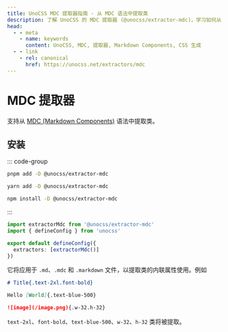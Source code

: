 ```yaml
---
title: UnoCSS MDC 提取器指南 - 从 MDC 语法中提取类
description: 了解 UnoCSS 的 MDC 提取器 (@unocss/extractor-mdc)，学习如何从 MDC 语法中提取类，提升开发效率。
head:
  - - meta
    - name: keywords
      content: UnoCSS, MDC, 提取器, Markdown Components, CSS 生成
  - - link
    - rel: canonical
      href: https://unocss.net/extractors/mdc      
---
```


# MDC 提取器

支持从 [MDC (Markdown Components)](https://content.nuxtjs.org/guide/writing/mdc) 语法中提取类。

## 安装

::: code-group

```bash [pnpm]
pnpm add -D @unocss/extractor-mdc
```

```bash [yarn]
yarn add -D @unocss/extractor-mdc
```

```bash [npm]
npm install -D @unocss/extractor-mdc
```

:::

```ts [uno.config.ts]
import extractorMdc from '@unocss/extractor-mdc'
import { defineConfig } from 'unocss'

export default defineConfig({
  extractors: [extractorMdc()]
})
```

它将应用于 `.md`、`.mdc` 和 `.markdown` 文件，以提取类的内联属性使用。例如

```md
# Title{.text-2xl.font-bold}

Hello [World]{.text-blue-500}

![image](/image.png){.w-32.h-32}
```

`text-2xl`、`font-bold`、`text-blue-500`、`w-32`、`h-32` 类将被提取。
